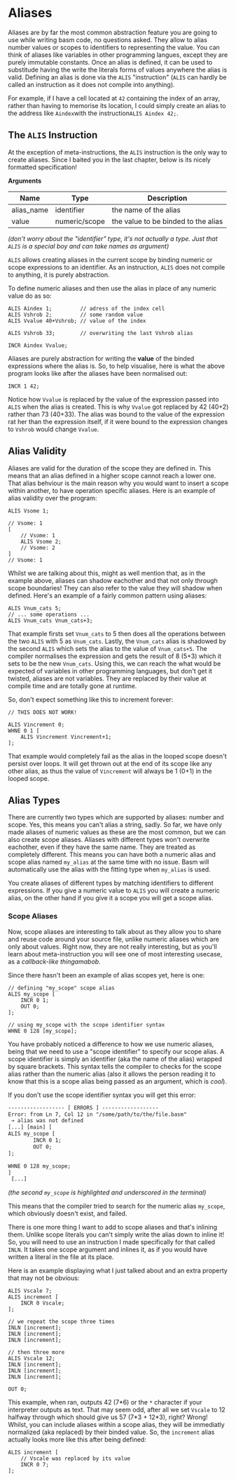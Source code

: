 # Aliases

Aliases are by far the most common abstraction feature you are going to use while writing basm code,
no questions asked.
They allow to alias number values or scopes to identifiers to representing the value.
You can think of aliases like variables in other programming langues, except they are purely immutable constants.
Once an alias is defined, it can be used to substitude having the write the literals forms of values anywhere the alias is valid.
Defining an alias is done via the `ALIS` "instruction" (`ALIS` can hardly be called an instruction as it does not compile into anything).

For example, if I have a cell located at `42` containing the index of an array, rather than having to memorise its location,
I could simply create an alias to the address like `Aindex`with the instruction`ALIS Aindex 42;`.

## The `ALIS` Instruction

At the exception of meta-instructions, the `ALIS` instruction is the only way to create aliases.
Since I baited you in the last chapter, below is its nicely formatted specification!

**Arguments**


| Name       | Type          | Description                         |
| ------------ | --------------- | ------------------------------------- |
| alias_name | identifier    | the name of the alias               |
| value      | numeric/scope | the value to be binded to the alias |

*(don't worry about the "identifier" type, it's not actually a type. Just that `ALIS` is a special boy and can take names as argument)*

`ALIS` allows creating aliases in the current scope by binding numeric or scope expressions to an identifier.
As an instruction, `ALIS` does not compile to anything, it is purely abstraction.

To define numeric aliases and then use the alias in place of any numeric value do as so:

```basm
ALIS Aindex 1;         // adress of the index cell
ALIS Vshrob 2;         // some random value
ALIS Vvalue 40+Vshrob; // value of the index

ALIS Vshrob 33;        // overwriting the last Vshrob alias

INCR Aindex Vvalue;
```

Aliases are purely abstraction for writing the **value** of the binded expressions where the alias is.
So, to help visualise, here is what the above program looks like after the aliases have been normalised out:

```basm
INCR 1 42;
```

Notice how `Vvalue` is replaced by the value of the expression passed into `ALIS` when the alias is created.
This is why `Vvalue` got replaced by 42 (40+2) rather than 73 (40+33).
The alias was bound to the value of the expression rat
her than the expression itself,
if it were bound to the expression changes to `Vshrob` would change `Vvalue`.

## Alias Validity

Aliases are valid for the duration of the scope they are defined in.
This means that an alias defined in a higher scope cannot reach a lower one.
That alias behviour is the main reason why you would want to insert a scope within another,
to have operation specific aliases. Here is an example of alias validity over the program:

```basm
ALIS Vsome 1; 

// Vsome: 1
[
    // Vsome: 1
    ALIS Vsome 2;
    // Vsome: 2
]
// Vsome: 1
```

Whilst we are talking about this, might as well mention that, as in the example above,
aliases can shadow eachother and that not only through scope boundaries!
They can also refer to the value they will shadow when defined.
Here's an example of a fairly common pattern using aliases:

```basm
ALIS Vnum_cats 5;
// ... some operations ...
ALIS Vnum_cats Vnum_cats+3;
```

That example firsts set `Vnum_cats` to 5
then does all the operations between the two `ALIS` with 5 as `Vnum_cats`.
Lastly, the `Vnum_cats` alias is shadowed by the second `ALIS` which sets the alias to the value of `Vnum_cats+5`.
The compiler normalises the expression and gets the result of 8 (5+3) which it sets to be the new `Vnum_cats`.
Using this, we can reach the what would be expected of variables in other programming languages, but don't get it
twisted, aliases are not variables. They are replaced by their value at compile time
and are totally gone at runtime.

So, don't expect something like this to increment forever:

```basm
// THIS DOES NOT WORK!

ALIS Vincrement 0;
WHNE 0 1 [
    ALIS Vincrement Vincrement+1;
];
```

That example would completely fail as the alias in the looped scope doesn't persist over loops.
It will get thrown out at the end of its scope like any other alias,
as thus the value of `Vincrement` will always be 1 (0+1) in the looped scope.

## Alias Types

There are currently two types which are supported by aliases: number and scope.
Yes, this means you can't alias a string, sadly.
So far, we have only made aliases of numeric values as these are the most common,
but we can also create scope aliases.
Aliases with different types won't overwrite eachother, even if they have the same name.
They are treated as completely different.
This means you can have both a numeric alias and scope alias named `my_alias` at the same time with no issue.
Basm will automatically use the alias with the fitting type when `my_alias` is used.

You create aliases of different types by matching identifiers to different expressions.
If you give a numeric value to `ALIS` you will create a numeric alias,
on the other hand if you give it a scope you will get a scope alias.

### Scope Aliases

Now, scope aliases are interesting to talk about as they allow you to share and reuse code around your source file,
unlike numeric aliases which are only about values.
Right now, they are not really interesting, but as you'll learn about meta-instruction
you will see one of most interesting usecase, as a *callback-like thingamabob*.

Since there hasn't been an example of alias scopes yet, here is one:

```basm
// defining "my_scope" scope alias
ALIS my_scope [
	INCR 0 1;
	OUT 0;
];

// using my_scope with the scope identifier syntax
WHNE 0 128 [my_scope];
```

You have probably noticed a difference to how we use numeric aliases,
being that we need to use a "scope identifier" to specify our scope alias.
A scope identifier is simply an identifier (aka the name of the alias) wrapped by square brackets.
This syntax tells the compiler to checks for the scope alias rather than the numeric alias
(also it allows the person reading it to know that this is a scope alias being passed as an argument,
which is *cool*).

If you don't use the scope identifier syntax you will get this error:

```txt
------------------ [ ERRORS ] ------------------
Error: from Ln 7, Col 12 in "/some/path/to/the/file.basm"
 → alias was not defined
[...] [main] [
ALIS my_scope [
        INCR 0 1;
        OUT 0;
];

WHNE 0 128 my_scope;
]
 [...]
```

*(the second `my_scope` is highlighted and underscored in the terminal)*

This means that the compiler tried to search for the numeric alias `my_scope`,
which obviously doesn't exist, and failed.

There is one more thing I want to add to scope aliases and that's inlining them.
Unlike scope literals you can't simply write the alias down to inline it!
So, you will need to use an instruction I made specifically for that called `INLN`.
It takes one scope argument and inlines it, as if you would have written a literal in the file at its place.

Here is an example displaying what I just talked about and an extra property that may not be obvious:

```basm
ALIS Vscale 7;
ALIS increment [
    INCR 0 Vscale;
];

// we repeat the scope three times
INLN [increment];
INLN [increment];
INLN [increment];

// then three more
ALIS Vscale 12;
INLN [increment];
INLN [increment];
INLN [increment];

OUT 0;
```

This example, when ran, outputs 42 (7*6) or the `*` character if your interpreter outputs as text.
That may seem odd, after all we set `Vscale` to 12 halfway through which should give us 57 (7\*3 + 12\*3), right?
Wrong! Whilst, you can include aliases within a scope alias, they will be immediatly normalized (aka replaced)
by their binded value. So, the `increment` alias actually looks more like this after being defined:

```basm
ALIS increment [
    // Vscale was replaced by its value
    INCR 0 7;
];
```

